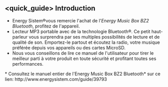 ## <quick_guide> Introduction

* Energy Sistem®vous remercie l'achat de l'*Energy Music Box BZ2 Bluetooth*, profitez de l'appareil.
* Lecteur MP3 portable avec de la technologie Bluetooth®. Ce petit haut-parleur vous surprendra par ses multiples possibilités de lecture et de qualité de son. Emportez-le partout et écoutez la radio, votre musique préférée depuis vos appareils ou des cartes MicroSD.
* Nous vous conseillons de lire ce manuel de l'utilisateur pour tirer le meilleur parti à votre produit en toute sécurité et profitant toutes ses performances.
<unique>
* Consultez le manuel entier de l'Energy Music Box BZ2 Bluetooth* sur ce lien: http://www.energysistem.com/guide/39793 </unique> </quick_guide>
